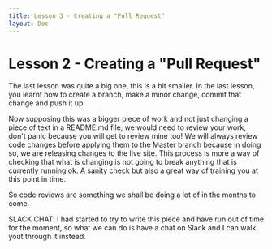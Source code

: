 ```yaml
---
title: Lesson 3 - Creating a "Pull Request"
layout: Doc
---
```


# Lesson 2 - Creating a "Pull Request"

The last lesson was quite a big one, this is a bit smaller. In the last lesson, you learnt how to create a branch, make a minor change, commit that change and push it up.

Now supposing this was a bigger piece of work and not just changing a piece of text in a README.md file, we would need to review your work, don't panic because you will get to review mine too! 
We will always review code changes before applying them to the Master branch because in doing so, we are releasing changes to the live site. This process is more a way of checking that what is changing 
is not going to break anything that is currently running ok. A sanity check but also a great way of training you at this point in time.

So code reviews are something we shall be doing a lot of in the months to come.

SLACK CHAT: I had started to try to write this piece and have run out of time for the moment, so what we can do is have a chat on Slack and I can walk yout through it instead.

